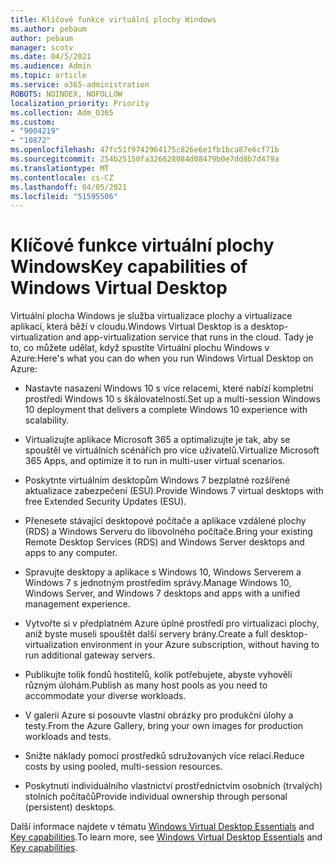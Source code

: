 ```yaml
---
title: Klíčové funkce virtuální plochy Windows
ms.author: pebaum
author: pebaum
manager: scotv
ms.date: 04/5/2021
ms.audience: Admin
ms.topic: article
ms.service: o365-administration
ROBOTS: NOINDEX, NOFOLLOW
localization_priority: Priority
ms.collection: Adm_O365
ms.custom:
- "9004219"
- "10872"
ms.openlocfilehash: 47fc51f9742964175c826e6e1fb1bca87e6cf71b
ms.sourcegitcommit: 254b25150fa326628084d08479b0e7dd8b7d479a
ms.translationtype: MT
ms.contentlocale: cs-CZ
ms.lasthandoff: 04/05/2021
ms.locfileid: "51595506"
---
```

# <a name="key-capabilities-of-windows-virtual-desktop"></a><span data-ttu-id="b04d6-102">Klíčové funkce virtuální plochy Windows</span><span class="sxs-lookup"><span data-stu-id="b04d6-102">Key capabilities of Windows Virtual Desktop</span></span>


<span data-ttu-id="b04d6-103">Virtuální plocha Windows je služba virtualizace plochy a virtualizace aplikací, která běží v cloudu.</span><span class="sxs-lookup"><span data-stu-id="b04d6-103">Windows Virtual Desktop is a desktop-virtualization and app-virtualization service that runs in the cloud.</span></span> <span data-ttu-id="b04d6-104">Tady je to, co můžete udělat, když spustíte Virtuální plochu Windows v Azure:</span><span class="sxs-lookup"><span data-stu-id="b04d6-104">Here's what you can do when you run Windows Virtual Desktop on Azure:</span></span>

- <span data-ttu-id="b04d6-105">Nastavte nasazení Windows 10 s více relacemi, které nabízí kompletní prostředí Windows 10 s škálovatelností.</span><span class="sxs-lookup"><span data-stu-id="b04d6-105">Set up a multi-session Windows 10 deployment that delivers a complete Windows 10 experience with scalability.</span></span>

- <span data-ttu-id="b04d6-106">Virtualizujte aplikace Microsoft 365 a optimalizujte je tak, aby se spouštěl ve virtuálních scénářích pro více uživatelů.</span><span class="sxs-lookup"><span data-stu-id="b04d6-106">Virtualize Microsoft 365 Apps, and optimize it to run in multi-user virtual scenarios.</span></span>

- <span data-ttu-id="b04d6-107">Poskytnte virtuálním desktopům Windows 7 bezplatné rozšířené aktualizace zabezpečení (ESU).</span><span class="sxs-lookup"><span data-stu-id="b04d6-107">Provide Windows 7 virtual desktops with free Extended Security Updates (ESU).</span></span>

- <span data-ttu-id="b04d6-108">Přenesete stávající desktopové počítače a aplikace vzdálené plochy (RDS) a Windows Serveru do libovolného počítače.</span><span class="sxs-lookup"><span data-stu-id="b04d6-108">Bring your existing Remote Desktop Services (RDS) and Windows Server desktops and apps to any computer.</span></span>

- <span data-ttu-id="b04d6-109">Spravujte desktopy a aplikace s Windows 10, Windows Serverem a Windows 7 s jednotným prostředím správy.</span><span class="sxs-lookup"><span data-stu-id="b04d6-109">Manage Windows 10, Windows Server, and Windows 7 desktops and apps with a unified management experience.</span></span> 

- <span data-ttu-id="b04d6-110">Vytvořte si v předplatném Azure úplné prostředí pro virtualizaci plochy, aniž byste museli spouštět další servery brány.</span><span class="sxs-lookup"><span data-stu-id="b04d6-110">Create a full desktop-virtualization environment in your Azure subscription, without having to run additional gateway servers.</span></span>

- <span data-ttu-id="b04d6-111">Publikujte tolik fondů hostitelů, kolik potřebujete, abyste vyhověli různým úlohám.</span><span class="sxs-lookup"><span data-stu-id="b04d6-111">Publish as many host pools as you need to accommodate your diverse workloads.</span></span>

- <span data-ttu-id="b04d6-112">V galerii Azure si posouvte vlastní obrázky pro produkční úlohy a testy.</span><span class="sxs-lookup"><span data-stu-id="b04d6-112">From the Azure Gallery, bring your own images for production workloads and tests.</span></span> 

- <span data-ttu-id="b04d6-113">Snižte náklady pomocí prostředků sdružovaných více relací.</span><span class="sxs-lookup"><span data-stu-id="b04d6-113">Reduce costs by using pooled, multi-session resources.</span></span> 

- <span data-ttu-id="b04d6-114">Poskytnutí individuálního vlastnictví prostřednictvím osobních (trvalých) stolních počítačů</span><span class="sxs-lookup"><span data-stu-id="b04d6-114">Provide individual ownership through personal (persistent) desktops.</span></span>

<span data-ttu-id="b04d6-115">Další informace najdete v tématu [Windows Virtual Desktop Essentials](https://go.microsoft.com/fwlink/?linkid=2127033) and [Key capabilities](https://docs.microsoft.com/azure/virtual-desktop/overview#key-capabilities).</span><span class="sxs-lookup"><span data-stu-id="b04d6-115">To learn more, see [Windows Virtual Desktop Essentials](https://go.microsoft.com/fwlink/?linkid=2127033) and [Key capabilities](https://docs.microsoft.com/azure/virtual-desktop/overview#key-capabilities).</span></span>